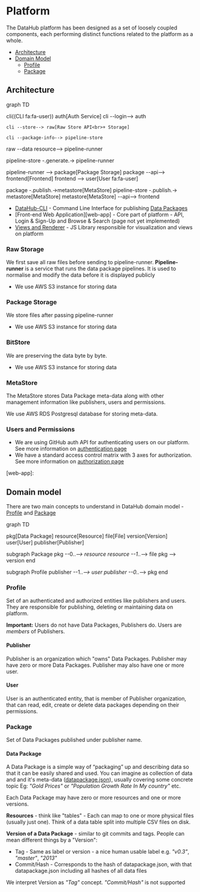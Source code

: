 # Platform

The DataHub platform has been designed as a set of loosely coupled components, each performing distinct functions related to the platform as a whole.

- [Architecture](#architecture)
- [Domain Model](#domain-model)
    - [Profile](#profile)
    - [Package](#package)

## Architecture

<div class="mermaid">

graph TD


  cli((CLI fa:fa-user))
  auth[Auth Service]
  cli --login--> auth
  
	
	cli --store--> raw[Raw Store API<br>+ Storage]  
  
	cli --package-info--> pipeline-store
  raw --data resource--> pipeline-runner
  
  pipeline-store -.generate.-> pipeline-runner
	
  pipeline-runner --> package[Package Storage]
	package --api--> frontend[Frontend]
  frontend --> user[User fa:fa-user]
  

  
  package -.publish.->metastore[MetaStore]
  pipeline-store -.publish.-> metastore[MetaStore]
  metastore[MetaStore] --api--> frontend
  
</div>


* [DataHub-CLI][cli] - Command Line Interface for publishing [Data Packages](#data-package)
* [Front-end Web Application][web-app] - Core part of platform - API, Login & Sign-Up and Browse & Search (page not yet implemented)
* [Views and Renderer][views] - JS Library responsible for visualization and views on platform

### Raw Storage

We first save all raw files before sending to pipeline-runner.
**Pipeline-runner** is a service that runs the data package pipelines. It is used to normalise and modify the data before it is displayed publicly

- We use AWS S3 instance for storing data

### Package Storage

We store files after passing pipeline-runner

- We use AWS S3 instance for storing data


### BitStore

We are preserving the data byte by byte.

- We use AWS S3 instance for storing data


### MetaStore

The MetaStore stores Data Package meta-data along with other management information like publishers, users and permissions.

We use AWS RDS Postgresql database for storing meta-data.

### Users and Permissions

- We are using GitHub auth API for authenticating users on our platform. See more information on [authentication page][auth-page]
- We have a standard access control matrix with 3 axes for authorization. See more information on
[authorization page][authz-page]

[auth-page]: /developers/authentication
[authz-page]: /developers/authorization
[cli]: /publishers/cli
[views]: /developers/view
[web-app]:

## Domain model

There are two main concepts to understand in DataHub domain model - [Profile](#profile) and [Package](#package)

<div class="mermaid">
graph TD

pkg[Data Package]
resource[Resource]
file[File]
version[Version]
user[User]
publisher[Publisher]

subgraph Package
  pkg --0..*--> resource
  resource --1..*--> file
  pkg --> version
end

subgraph Profile
  publisher --1..*--> user
  publisher --0..*--> pkg
end
</div>

### Profile

Set of an authenticated and authorized entities like publishers and users. They are responsible for publishing, deleting or maintaining data on platform.

**Important:** Users do not have Data Packages, Publishers do. Users are *members* of Publishers.

#### Publisher

Publisher is an organization which "owns" Data Packages. Publisher may have zero or more Data Packages. Publisher may also have one or more user.

#### User

User is an authenticated entity, that is member of Publisher organization, that can read, edit, create or delete data packages depending on their permissions.

### Package

Set of Data Packages published under publisher name.

#### Data Package

A Data Package is a simple way of “packaging” up and describing data so that it can be easily shared and used. You can imagine as collection of data and and it's meta-data ([datapackage.json][datapackage.json]), usually covering some concrete topic Eg: *"Gold Prices"* or *"Population Growth Rate In My country"* etc.

Each Data Package may have zero or more resources and one or more versions.

**Resources** - think like "tables" - Each can map to one or more physical files (usually just one). Think of a data table split into multiple CSV files on disk.

**Version of a Data Package** - similar to git commits and tags. People can mean different things by a "Version":

* Tag - Same as label or version - a nice human usable label e.g. *"v0.3"*, *"master"*, *"2013"*
* Commit/Hash - Corresponds to the hash of datapackage.json, with that datapackage.json including all hashes of all data files

We interpret Version as *"Tag"* concept. *"Commit/Hash"* is not supported

[datapackage.json]: http://frictionlessdata.io/guides/data-package/#datapackagejson
